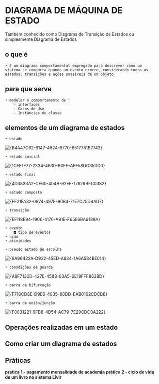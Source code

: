 # DIAGRAMA DE MÁQUINA DE ESTADO
Também conhecido como Diagrama de Transição de Estados ou simplesmente Diagrama de Estados
## o que é
    • É um diagrama comportamental empregado para descrever como um sistema se comporta quando um evento ocorre, considerando todos os estados, transições e ações possíveis de um objeto
    
## para que serve
    • modelar o comportamento de :
        - interfaces
        - Casos de Uso
        - Instâncias de classe
## elementos de um diagrama de estados
    • estado
![{B4A47C62-6147-4824-8770-8517781B7742}](https://github.com/user-attachments/assets/975aaead-d1ea-4afc-8749-bc7ba8bca9ff)

    • estado inicial
![{1CEE1F77-2334-4630-B0FF-AFF58DC35DD0}](https://github.com/user-attachments/assets/2ed5a92e-215b-4fbf-a99d-16f80d1288c4)

    • estado final
![{4D3833A2-CE60-404B-92EE-17829BEC0382}](https://github.com/user-attachments/assets/d7f1bc05-ad27-42bf-98ef-370dc97cb7fe)

    • estado composto
![{FF21FA32-0874-497F-90B4-71E7C25D4AD7}](https://github.com/user-attachments/assets/71833e82-e194-49ff-a286-779730a6bfea)

    • transição
![{EF118E94-1906-4176-A91E-F65E6BA9189A}](https://github.com/user-attachments/assets/2996bd3c-74cd-455c-a055-0a6db044ce81)

    • evento
        ◘ tipo de eventos
    • ação
    • atividades
    
    • pseudo estado de escolha
![{9A96422A-D932-45ED-A834-1A6A584BE014}](https://github.com/user-attachments/assets/d4d06f5f-7353-4654-9946-c5d8245400f0)

    • consdições de guarda
![{A9F7130D-427E-4583-83A5-6E19FFF863BD}](https://github.com/user-attachments/assets/be2fda90-3a84-4ecf-96eb-5ce2c3e930f9)

    • barra de bifurcação
![{F718CD8E-D9E6-4035-80DD-EAB0162CDCB8}](https://github.com/user-attachments/assets/24e633b7-3e40-46d5-ae36-f88654608967)

    • barra de união/junção
![{F0031221-9FB8-4D54-AC79-7E29CDC0A222}](https://github.com/user-attachments/assets/6af09a1e-9512-4475-b3a4-1c0695609b5a)

## Operações realizadas em um estado
## Como criar um diagrama de estados
## Práticas
**pratica 1 - pagamento mensalidade de academia**
**prática 2 - ciclo de vida de um livro no sistema Livir**


